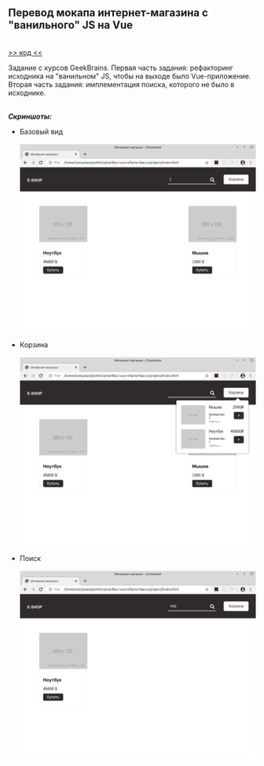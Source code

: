 ## Перевод мокапа интернет-магазина с "ванильного" JS на Vue
\
[>> код <<](https://github.com/vaniya-k/vanilla-2-vue-basics)

Задание с курсов GeekBrains. Первая часть задания: рефакторинг исходника на "ванильном" JS, чтобы на выходе было Vue-приложение. Вторая часть задания: имплементация поиска, которого не было в исходнике.

\
_**Скриншоты:**_
* Базовый вид
\
\
![Before](01.png)

* Корзина
\
\
![After](02.png)

* Поиск
\
\
![After](03.png)

